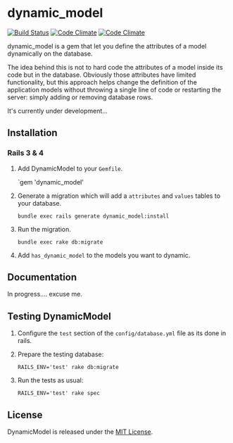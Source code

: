 dynamic_model
=============

[![Build Status](https://secure.travis-ci.org/rmoliva/dynamic_model.png)](http://travis-ci.org/rmoliva/dynamic_model)
[![Code Climate](https://codeclimate.com/github/rmoliva/dynamic_model.png)](https://codeclimate.com/github/rmoliva/dynamic_model)
[![Code Climate](https://codeclimate.com/github/rmoliva/dynamic_model/coverage.png)](https://codeclimate.com/github/rmoliva/dynamic_model)

dynamic_model is a gem that let you define the attributes of a model dynamically on the database.

The idea behind this is not to hard code the attributes of a model inside its code but in the database.
Obviously those attributes have limited functionality, but this approach helps change the definition of the application models without throwing a single line of code or restarting the server: simply adding or removing database rows.

It's currently under development... 

## Installation

### Rails 3 & 4

1. Add DynamicModel to your `Gemfile`.

    `gem 'dynamic_model'

2. Generate a migration which will add a `attributes` and `values` tables to your database.

    `bundle exec rails generate dynamic_model:install`

3. Run the migration.

    `bundle exec rake db:migrate`

4. Add `has_dynamic_model` to the models you want to dynamic.

## Documentation

In progress.... excuse me.


## Testing DynamicModel

1. Configure the `test` section of the `config/database.yml` file as its done in rails.

2. Prepare the testing database:

    `RAILS_ENV='test' rake db:migrate`
    
3. Run the tests as usual:

    `RAILS_ENV='test' rake spec`

## License

DynamicModel is released under the [MIT License](http://www.opensource.org/licenses/MIT).

